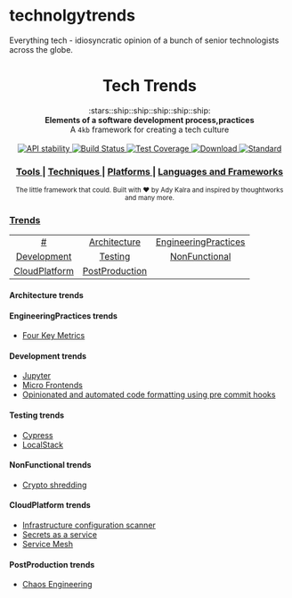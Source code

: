 # technolgytrends
Everything tech - idiosyncratic opinion of a bunch of senior technologists across the globe.

<h1 align="center">Tech Trends</h1>

<div align="center">
  :stars::ship::ship::ship::ship::ship:
</div>
<div align="center">
  <strong>Elements of a software development process,practices</strong>
</div>
<div align="center">
  A <code>4kb</code> framework for creating a tech culture
</div>

<br />

<div align="center">
  <!-- Stability -->
  <a href="https://nodejs.org/api/documentation.html#documentation_stability_index">
    <img src="https://img.shields.io/badge/stability-experimental-orange.svg?style=flat-square"
      alt="API stability" />
  </a>  
  <!-- Build Status -->
  <a href="https://travis-ci.org/choojs/choo">
    <img src="https://img.shields.io/travis/choojs/choo/master.svg?style=flat-square"
      alt="Build Status" />
  </a>
  <!-- Test Coverage -->
  <a href="https://codecov.io/github/choojs/choo">
    <img src="https://img.shields.io/codecov/c/github/choojs/choo/master.svg?style=flat-square"
      alt="Test Coverage" />
  </a>
  <!-- Downloads -->
  <a href="https://npmjs.org/package/choo">
    <img src="https://img.shields.io/npm/dt/choo.svg?style=flat-square"
      alt="Download" />
  </a>
  <!-- Standard -->
  <a href="https://standardjs.com">
    <img src="https://img.shields.io/badge/code%20style-standard-brightgreen.svg?style=flat-square"
      alt="Standard" />
  </a>
</div>

<div align="center">
  <h3>
    <a href="https://github.com/AdyKalra/technologyradar/blob/master/Tools.md">
      Tools
    </a>
    <span> | </span>
    <a href="https://github.com/AdyKalra/technologyradar/edit/master/Techniques.md">
      Techniques
    </a>
    <span> | </span>
    <a href="https://github.com/AdyKalra/technologyradar/blob/master/Platforms.md">
      Platforms
    </a>
    <span> | </span>
    <a href="https://github.com/AdyKalra/technologyradar/blob/master/Programming%20Languages%20and%20Frameworks.md">
      Languages and Frameworks
    </a>
    </h3>
</div>

<div align="center">
  <sub>The little framework that could. Built with ❤︎ by
  Ady Kalra</a> and
    inspired by thoughtworks and many more.
  </a>
</div>

### [Trends](#trends-1)
|     |     |     |   
|:-:  |:-:  |:-:  |
| [#](#-trends) 	| [Architecture](#Architecture-trends) 	| [EngineeringPractices](#EngineeringPractices-trends) |
| [Development](#Development-trends) 	| [Testing](#c-trends) 	| [NonFunctional](#NonFunctional-trends) 	| 
| [CloudPlatform](#CloudPlatform-trends) 	| [PostProduction](#PostProduction-trends) 	| 


#### Architecture trends

#### EngineeringPractices trends
- [Four Key Metrics](https://github.com/AdyKalra/technolgytrends/blob/master/Four%20Key%20Metrics.md)

#### Development trends
- [Jupyter](https://github.com/AdyKalra/technolgytrends/blob/master/Jupyter.md)
- [Micro Frontends](https://github.com/AdyKalra/technolgytrends/blob/master/Micro%20Frontends.md)
- [Opinionated and automated code formatting using pre commit hooks](https://github.com/AdyKalra/technolgytrends/blob/master/Opinionated%20and%20automated%20code%20formatting%20using%20pre%20commit%20hooks.md)

#### Testing trends
- [Cypress](https://github.com/AdyKalra/technolgytrends/blob/master/Cypress.md)
- [LocalStack](https://github.com/AdyKalra/technolgytrends/blob/master/LocalStack.md)

#### NonFunctional trends
- [Crypto shredding](https://github.com/AdyKalra/technolgytrends/blob/master/Crypto%20shredding.md)

#### CloudPlatform trends
- [Infrastructure configuration scanner](https://github.com/AdyKalra/technolgytrends/blob/master/Infrastructure%20configuration%20scanner.md)
- [Secrets as a service](https://github.com/AdyKalra/technolgytrends/blob/master/Secrets%20as%20a%20service.md)
- [Service Mesh](https://github.com/AdyKalra/technolgytrends/blob/master/Service%20mesh.md)

#### PostProduction trends
- [Chaos Engineering](https://github.com/AdyKalra/technolgytrends/blob/master/Chaos%20Engineering.md)
